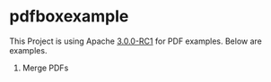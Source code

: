 # pdfboxexample
This Project is using Apache <a href='https://mvnrepository.com/artifact/org.apache.pdfbox/pdfbox/3.0.0-RC1'>3.0.0-RC1</a> for PDF examples.
Below are examples.
1. Merge PDFs